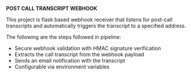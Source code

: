 **POST CALL TRANSCRIPT WEBHOOK**

This project is flask based webhook receiver that listens for post-call transcripts and automatically triggers the transcript to a specified address.


The following are the steps followed in pipeline:

- Secure webhook validation with HMAC signature verification
- Extracts the call transcript from the webhook payload
- Sends an email notification with the transcript
- Configurable via environment variables

